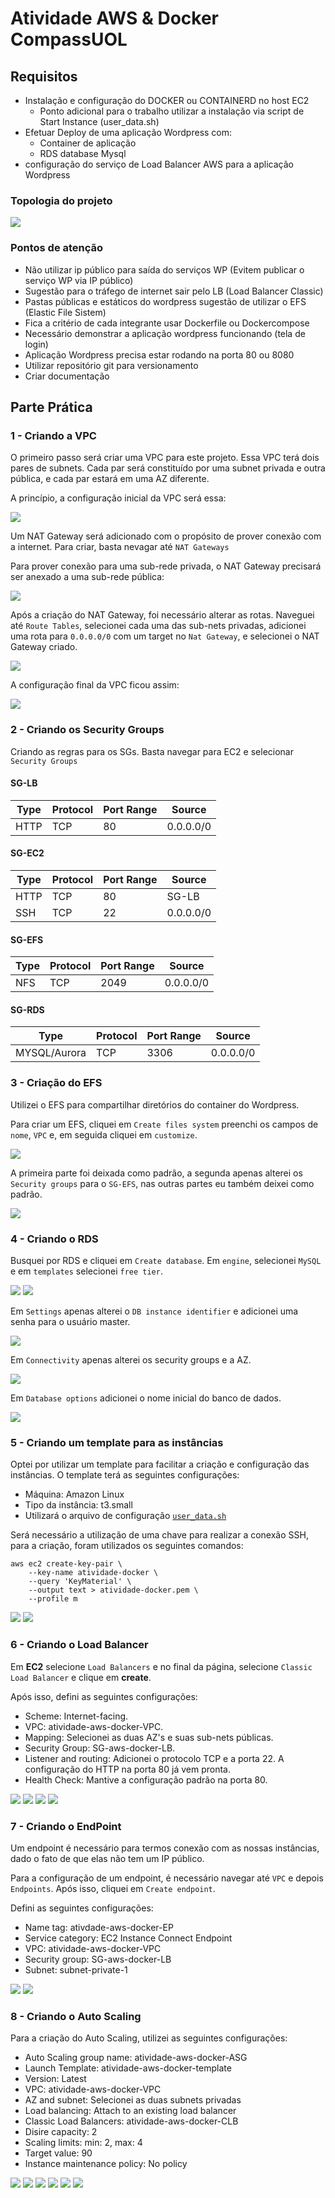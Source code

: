 # Atividade AWS & Docker CompassUOL

## Requisitos

+ Instalação e configuração do DOCKER ou CONTAINERD no host EC2
    + Ponto adicional para o trabalho utilizar a instalação via script de Start Instance (user_data.sh)
+ Efetuar Deploy de uma aplicação Wordpress com:
    + Container de aplicação
    + RDS database Mysql
+ configuração do serviço de Load Balancer AWS para a aplicação Wordpress

### Topologia do projeto
<img src="images/arquitetura-atividade.png">

### Pontos de atenção

+ Não utilizar ip público para saída do serviços WP (Evitem publicar o serviço WP via IP público)
+ Sugestão para o tráfego de internet sair pelo LB (Load Balancer Classic)
+ Pastas públicas e estáticos do wordpress sugestão de utilizar o EFS (Elastic File Sistem)
+ Fica a critério de cada integrante usar Dockerfile ou Dockercompose
+ Necessário demonstrar a aplicação wordpress funcionando (tela de login)
+ Aplicação Wordpress precisa estar rodando na porta 80 ou 8080
+ Utilizar repositório git para versionamento
+ Criar documentação

## Parte Prática

### 1 - Criando a VPC
O primeiro passo será criar uma VPC para este projeto. Essa VPC terá dois pares de subnets. Cada par será constituído por uma subnet privada e outra pública, e cada par estará em uma AZ diferente.

A princípio, a configuração inicial da VPC será essa:

<img src="images/vpc01.png">

Um NAT Gateway será adicionado com o propósito de prover conexão com a internet. Para criar, basta nevagar até `NAT Gateways`

Para prover conexão para uma sub-rede privada, o NAT Gateway precisará ser anexado a uma sub-rede pública:

<img src="images/nat-gateway.png">

Após a criação do NAT Gateway, foi necessário alterar as rotas. Naveguei até `Route Tables`, selecionei cada uma das sub-nets privadas, adicionei uma rota para `0.0.0.0/0` com um target no `Nat Gateway`, e selecionei o NAT Gateway criado.

<img src="images/route-tables.png">


A configuração final da VPC ficou assim:

<img src="images/vpc02.png">

### 2 - Criando os Security Groups
Criando as regras para os SGs. Basta navegar para EC2 e selecionar `Security Groups`

#### SG-LB
|Type |Protocol |Port Range|Source    |
|-----|---------|----------|----------|
|HTTP |TCP      |80        |0.0.0.0/0 |


#### SG-EC2
|Type |Protocol |Port Range|Source    |
|-----|---------|----------|----------|
|HTTP |TCP      |80        |SG-LB     |
|SSH  |TCP      |22        |0.0.0.0/0 |

#### SG-EFS
|Type |Protocol |Port Range|Source    |
|-----|---------|----------|----------|
|NFS  |TCP      |2049      |0.0.0.0/0 |

#### SG-RDS
|Type          |Protocol |Port Range|Source    |
|--------------|---------|----------|----------|
|MYSQL/Aurora  |TCP      |3306      |0.0.0.0/0 |

### 3 - Criação do EFS
Utilizei o EFS para compartilhar diretórios do container do Wordpress.

Para criar um EFS, cliquei em `Create files system` preenchi os campos de `nome`, `VPC` e, em seguida cliquei em `customize`.

<img src="images/efs01.png">

A primeira parte foi deixada como padrão, a segunda apenas alterei os `Security groups` para o `SG-EFS`, nas outras partes eu também deixei como padrão.

<img src="images/efs02.png">

### 4 - Criando o RDS
Busquei por RDS e cliquei em `Create database`. Em `engine`, selecionei `MySQL` e em `templates` selecionei `free tier`.

<img src="images/rds01.png"> 
<img src="images/rds02.png">

Em `Settings` apenas alterei o `DB instance identifier` e adicionei uma senha para o usuário master.

<img src="images/rds03.png">

Em `Connectivity` apenas alterei os security groups e a AZ.

<img src="images/rds04.png">

Em `Database options` adicionei o nome inicial do banco de dados.

<img src="images/rds05.png">

### 5 - Criando um template para as instâncias
Optei por utilizar um template para facilitar a criação e configuração das instâncias. O template terá as seguintes configurações:

+ Máquina: Amazon Linux
+ Tipo da instância: t3.small
+ Utilizará o arquivo de configuração [`user_data.sh`](https://github.com/mateussgubim/atividade-aws/blob/main/user_data.sh)

Será necessário a utilização de uma chave para realizar a conexão SSH, para a criação, foram utilizados os seguintes comandos:

```
aws ec2 create-key-pair \
    --key-name atividade-docker \
    --query 'KeyMaterial' \
    --output text > atividade-docker.pem \
	--profile m
```

<img src="images/template01.png"> <img src="images/template02.png">

### 6 - Criando o Load Balancer
Em <strong>EC2</strong> selecione `Load Balancers` e no final da página, selecione `Classic Load Balancer` e clique em <strong>create</strong>.

Após isso, defini as seguintes configurações:

+ Scheme: Internet-facing.
+ VPC: atividade-aws-docker-VPC.
+ Mapping: Selecionei as duas AZ's e suas sub-nets públicas.
+ Security Group: SG-aws-docker-LB.
+ Listener and routing: Adicionei o protocolo TCP e a porta 22. A configuração do HTTP na porta 80 já vem pronta.
+ Health Check: Mantive a configuração padrão na porta 80.

<img src="images/clb01.png"> <img src="images/clb02.png">
<img src="images/clb03.png"> <img src="images/clb04.png"> 

### 7 - Criando o EndPoint 
Um endpoint é necessário para termos conexão com as nossas instâncias, dado o fato de que elas não tem um IP público.

Para a configuração de um endpoint, é necessário navegar até `VPC` e depois `Endpoints`. Após isso, cliquei em `Create endpoint`.

Defini as seguintes configurações:

+ Name tag: ativdade-aws-docker-EP
+ Service category: EC2 Instance Connect Endpoint
+ VPC: atividade-aws-docker-VPC
+ Security group: SG-aws-docker-LB
+ Subnet: subnet-private-1

<img src="images/endpoint01.png"> 
<img src="images/endpoint02.png">

### 8 - Criando o Auto Scaling
Para a criação do Auto Scaling, utilizei as seguintes configurações:

+ Auto Scaling group name: atividade-aws-docker-ASG
+ Launch Template: atividade-aws-docker-template
+ Version: Latest
+ VPC: atividade-aws-docker-VPC
+ AZ and subnet: Selecionei as duas subnets privadas
+ Load balancing: Attach to an existing load balancer
+ Classic Load Balancers: atividade-aws-docker-CLB
+ Disire capacity: 2
+ Scaling limits: min: 2, max: 4
+ Target value: 90
+ Instance maintenance policy: No policy

<img src="images/asg01.png"> <img src="images/asg02.png">
<img src="images/asg03.png"> <img src="images/asg04.png">
<img src="images/asg05.png"> <img src="images/asg06.png">
